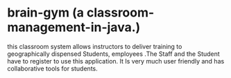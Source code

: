 # brain-gym (a classroom-management-in-java.)
this classroom system allows instructors to deliver training to geographically dispensed Students, employees .The Staff and the Student have to register to use this application. It Is very much user friendly and has collaborative tools for students.

